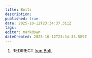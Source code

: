 ```yaml
---
title: Bolts
description: 
published: true
date: 2025-10-12T23:34:37.311Z
tags: 
editor: markdown
dateCreated: 2025-10-12T23:34:33.589Z
---
```


1.  REDIRECT [Iron Bolt](Iron_Bolt "wikilink")